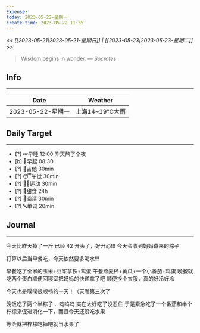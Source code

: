 ```yaml
---
Expense: 
today: 2023-05-22-星期一
create time: 2023-05-22 11:35
---
```


<< *[[2023-05-21|2023-05-21-星期日]] | [[2023-05-23|2023-05-23-星期二]]* >>


> Wisdom begins in wonder.
> — <cite>Socrates</cite>


## Info
***
| Date        | Weather      | 
| ----------- | ------------ |
| 2023-05-22-星期一 |  上海14~19℃大雨 |


## Daily Target 
***
- [?] 💤早睡   12:00 昨天熬了个夜
- [b] 🌅早起    08:30
- [?] 🎵吉他    30min
- [?] 😴午觉    30min
- [?] 🏃‍♀️运动    30min  
- [?] 🚫甜食    24h
- [?] 📖阅读    30min 
- [?] 🔤单词    20min    


##  Journal
***

今天比昨天掉了一斤
已经 42 开头了，好开心!!!
今天会收到妈妈寄来的粽子

打算以后当早餐吃，今天依然要多喝水!!!

早餐吃了全家的玉米+豆浆拿铁+鸡蛋
午餐燕麦杯+黄瓜+一个小番茄+鸡蛋
晚餐就吃两个蛋白顺便回寝室把妈妈的快递拿了吧
顺便换个衣服，真的好冷好冷

今天也是噗噗很顺畅的一天！（天哪第三次了

晚饭吃了两个半粽子... 呜呜呜
实在太好吃了没忍住
于是紧急吃了一个番茄和半个柠檬来促进消化一下，而且今天还没吃水果

等会就把柠檬吃掉吧就当水果了